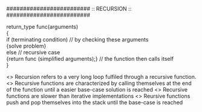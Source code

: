 ######################### :: RECURSION :: #########################


return_type func(arguments)  
{  
  if (terminating condition)                    // by checking these arguments  
    {solve problem}  
  else                                              // recursive case  
      {return func (simplified arguments);}     // the function then calls itself  
}  

<> Recursion refers to  a very long loop fulfiled through a recursive function.
<> Recursive functions are characterized by calling themselves at the end of the function until a easier base-case solution is reached
<> Recursive functions are slower than iterative implementations
<> Reursive functions push and pop themselves into the stack until the base-case is reached

